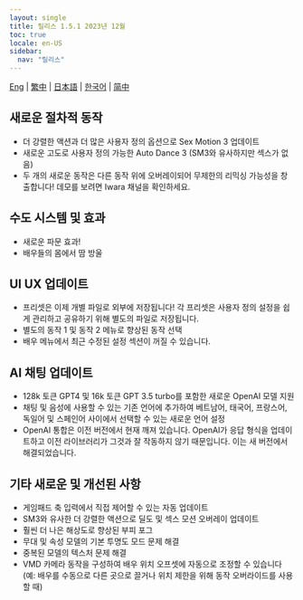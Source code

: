 ```yaml
---
layout: single
title: 릴리스 1.5.1 2023년 12월
toc: true
locale: en-US
sidebar:
  nav: "릴리스"
---
```

[Eng](/dancexr/releases/1.5.1) | [繁中](/tw/dancexr/releases/1.5.1) | [日本語](/jp/dancexr/releases/1.5.1) | [한국어](/kr/dancexr/releases/1.5.1) | [简中](/zh/dancexr/releases/1.5.1)


## 새로운 절차적 동작
* 더 강렬한 액션과 더 많은 사용자 정의 옵션으로 Sex Motion 3 업데이트
* 새로운 고도로 사용자 정의 가능한 Auto Dance 3 (SM3와 유사하지만 섹스가 없음)
* 두 개의 새로운 동작은 다른 동작 위에 오버레이되어 무제한의 리믹싱 가능성을 창출합니다! 데모를 보려면 Iwara 채널을 확인하세요.

## 수도 시스템 및 효과
* 새로운 파문 효과!
* 배우들의 몸에서 땀 방울

## UI UX 업데이트
* 프리셋은 이제 개별 파일로 외부에 저장됩니다! 각 프리셋은 사용자 정의 설정을 쉽게 관리하고 공유하기 위해 별도의 파일로 저장됩니다.
* 별도의 동작 1 및 동작 2 메뉴로 향상된 동작 선택
* 배우 메뉴에서 최근 수정된 설정 섹션이 꺼질 수 있습니다.

## AI 채팅 업데이트
* 128k 토큰 GPT4 및 16k 토큰 GPT 3.5 turbo를 포함한 새로운 OpenAI 모델 지원
* 채팅 및 음성에 사용할 수 있는 기존 언어에 추가하여 베트남어, 태국어, 프랑스어, 독일어 및 스페인어 사이에서 선택할 수 있는 새로운 언어 설정
* OpenAI 통합은 이전 버전에서 현재 깨져 있습니다. OpenAI가 응답 형식을 업데이트하고 이전 라이브러리가 그것과 잘 작동하지 않기 때문입니다. 이는 새 버전에서 해결되었습니다.

## 기타 새로운 및 개선된 사항
* 게임패드 축 입력에서 직접 제어할 수 있는 자동 업데이트
* SM3와 유사한 더 강렬한 액션으로 딜도 및 섹스 모션 오버레이 업데이트
* 훨씬 더 나은 해상도로 향상된 부피 포그
* 무대 및 속성 모델의 기본 투명도 모드 문제 해결
* 중복된 모델의 텍스처 문제 해결
* VMD 카메라 동작을 구성하여 배우 위치 오프셋에 자동으로 조정할 수 있습니다 (예: 배우를 수동으로 다른 곳으로 끌거나 위치 제한을 위해 동작 오버라이드를 사용할 때)